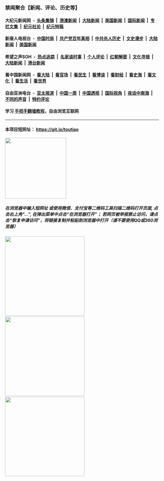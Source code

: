 ### 禁闻聚合【新闻、评论、历史等】

#### 大纪元新闻网 &nbsp;-&nbsp; [头条集锦](indexes/E头条集锦.md?t=02062311) &nbsp;|&nbsp; [港澳新闻](indexes/E港澳新闻.md?t=02062311)  &nbsp;|&nbsp; [大陆新闻](indexes/E大陆新闻.md?t=02062311) &nbsp;|&nbsp; [美国新闻](indexes/E美国新闻.md?t=02062311) &nbsp;|&nbsp; [国际新闻](indexes/E国际新闻.md?t=02062311) &nbsp;|&nbsp; [专栏文集](indexes/E专栏文集.md?t=02062311) &nbsp;|&nbsp; [纪元社论](indexes/E纪元社论.md?t=02062311) &nbsp;|&nbsp; [纪元特稿](indexes/E纪元特稿.md?t=02062311) 

#### 新唐人电视台 &nbsp;-&nbsp; [中国时局](indexes/N中国时局.md?t=02062311) &nbsp;|&nbsp; [共产党百年真相](indexes/N共产党百年真相.md?t=02062311) &nbsp;|&nbsp; [中共杀人历史](indexes/N中共杀人历史.md?t=02062311) &nbsp;|&nbsp; [文史漫步](indexes/N文史漫步.md?t=02062311) &nbsp;|&nbsp; [大陆新闻](indexes/N大陆新闻.md?t=02062311) &nbsp;|&nbsp; [美国新闻](indexes/N美国新闻.md?t=02062311)

#### 希望之声SOH &nbsp;-&nbsp; [热点追踪](indexes/H热点追踪.md?t=02062311) &nbsp;|&nbsp; [名家谈时事](indexes/H名家谈时事.md?t=02062311) &nbsp;|&nbsp; [个人评论](indexes/H个人评论.md?t=02062311)  &nbsp;|&nbsp; [红朝解密](indexes/H红朝解密.md?t=02062311) &nbsp;|&nbsp; [文化寻根](indexes/H文化寻根.md?t=02062311) &nbsp;|&nbsp; [大陆新闻](indexes/H大陆新闻.md?t=02062311) &nbsp;|&nbsp; [港台新闻](indexes/H港台新闻.md?t=02062311)

#### 看中国新闻网 &nbsp;-&nbsp; [看大陆](indexes/S看大陆.md?t=02062311) &nbsp;|&nbsp; [看官场](indexes/S看官场.md?t=02062311) &nbsp;|&nbsp; [看民生](indexes/S看民生.md?t=02062311)  &nbsp;|&nbsp; [看博谈](indexes/S看博谈.md?t=02062311) &nbsp;|&nbsp; [看财经](indexes/S看财经.md?t=02062311) &nbsp;|&nbsp; [看史海](indexes/S看史海.md?t=02062311) &nbsp;|&nbsp; [看文化](indexes/S看文化.md?t=02062311) &nbsp;|&nbsp; [看生活](indexes/S看生活.md?t=02062311) &nbsp;|&nbsp; [看世界](indexes/S看世界.md?t=02062311)

#### 自由亚洲电台 &nbsp;-&nbsp; [亚太报道](indexes/R亚太报道.md?t=02062311) &nbsp;|&nbsp; [中国一周](indexes/R中国一周.md?t=02062311) &nbsp;|&nbsp; [中国透视](indexes/R中国透视.md?t=02062311)  &nbsp;|&nbsp; [国际视角](indexes/R国际视角.md?t=02062311) &nbsp;|&nbsp; [夜话中南海](indexes/R夜话中南海.md?t=02062311) &nbsp;|&nbsp; [不同的声音](indexes/R不同的声音.md?t=02062311) &nbsp;|&nbsp; [特约评论](indexes/R特约评论.md?t=02062311)

#### 学习 [手把手翻墙教程](https://github.com/gfw-breaker/guides/wiki)，自由浏览互联网

----

#### 本项目短网址： https://git.io/toutiao
<img src="https://raw.githubusercontent.com/gfw-breaker/banned-news/master/scripts/img/qr.png" width="200px"/>  

##### 在浏览器中输入短网址 或使用微信、支付宝等二维码工具扫描二维码打开页面, 点击右上角"...", 在弹出菜单中点击“在浏览器打开”； 若网页被举报禁止访问，请点击“恢复申请访问”，将链接复制并粘贴到浏览器中打开（请不要使用QQ或360浏览器）

<img src="https://raw.githubusercontent.com/gfw-breaker/banned-news/master/scripts/img/1.png" width="260px"/> &nbsp; <img src="https://raw.githubusercontent.com/gfw-breaker/banned-news/master/scripts/img/2.png" width="260px"/> &nbsp; <img src="https://raw.githubusercontent.com/gfw-breaker/banned-news/master/scripts/img/3.png" width="260px"/>
